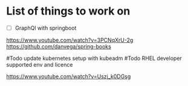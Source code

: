 # List of things to work on

- [ ] GraphQl with springboot

https://www.youtube.com/watch?v=3PCNqXrU-2g
https://github.com/danvega/spring-books

#Todo update kubernetes setup with kubeadm
#Todo RHEL developer supported env and licence

https://www.youtube.com/watch?v=Uszj_k0DGsg
